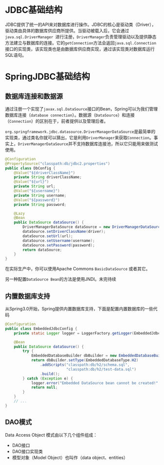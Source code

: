 # JDBC基础结构

JDBC提供了统一的API来对数据库进行操作。JDBC的核心是驱动类（Driver），驱动类由具体的数据库供应商所提供。当驱动被载入后，它会通过`java.sql.DriverManager `进行注册，`DriverManager`负责管理驱动以及提供静态方法建立与数据库的连接。它的`getConnection`方法会返回`java.sql.Connection`接口的实现类，该实现类也是由数据库供应商实现，通过该实现类对数据库运行SQL语句。

# SpringJDBC基础结构

## 数据库连接和数据源

通过注册一个实现了`javax.sql.DataSource`接口的Bean，Spring可以为我们管理数据库连接（`database connection`）。数据源（`DataSource`）和连接（`Connection`）的区别在于，前者提供以及管理后者。

`org.springframework.jdbc.datasource.DriverManagerDataSource`是最简单的实现类，通过类名你就可以猜出，它是利用`DriverManager`来获取`Connection`。事实上，`DriverManagerDataSource`并不支持数据库连接池，所以它只能用来做测试使用。

```java
@Configuration
@PropertySource("classpath:db/jdbc2.properties")
public class DbConfig {
	@Value("${driverClassName}")
	private String driverClassName;
	@Value("${url}")
	private String url;
	@Value("${username}")
    private String username;
	@Value("${password}")
	private String password;

	@Lazy
	@Bean
	public DataSource dataSource() {
		DriverManagerDataSource dataSource = new DriverManagerDataSource();
		dataSource.setDriverClassName(driver);
		dataSource.setUrl(url);
		dataSource.setUsername(username);
		dataSource.setPassword(password);
		return dataSource;
	}
} 
```

在实际生产中，你可以使用Apache Commons `BasicDataSource` 或者其它。

另一种配置`DataSource Bean`的方法是使用JNDI。未完待续

## 内置数据库支持

从Spring3.0开始，Spring提供内置数据库支持，下面是配置内置数据库的一些代码

```java
@Configuration
public class EmbeddedJdbcConfig {
	private static Logger logger = LoggerFactory.getLogger(EmbeddedJdbcConfig.class);

	@Bean
    public DataSource dataSource() {
		try {
			EmbeddedDatabaseBuilder dbBuilder = new EmbeddedDatabaseBuilder();
			return dbBuilder.setType(EmbeddedDatabaseType.H2)
                .addScripts("classpath:db/h2/schema.sql", 
                            "classpath:db/h2/test-data.sql")
                .build();
		} catch (Exception e) {
			logger.error("Embedded DataSource bean cannot be created!", e);
			return null;
		}
	} 
    // ...
}
```

## DAO模式

Data Access Object 模式由以下几个组件组成：

- DAO接口
- DAO接口实现类
- 模型对象（Model Object）也叫作（data object、entities）

